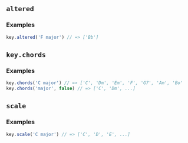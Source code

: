 ## `altered`





### Examples

```js
key.altered('F major') // => ['Bb']
```



## `key.chords`





### Examples

```js
key.chords('C major') // => ['C', 'Dm', 'Em', 'F', 'G7', 'Am', 'Bo'
key.chords('major', false) // => ['C', 'Dm', ...]
```



## `scale`





### Examples

```js
key.scale('C major') // => ['C', 'D', 'E', ...]
```



